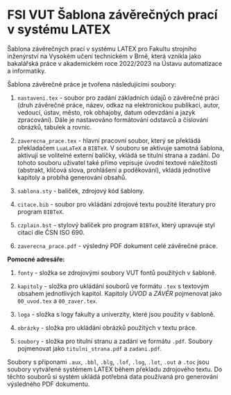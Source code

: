 # FSI VUT Šablona závěrečných prací v systému LATEX
Šablona závěrečných prací v systému LATEX pro Fakultu strojního inženýrství na Vysokém učení technickém v Brně, která vznikla jako bakalářská práce v akademickém roce 2022/2023 na Ústavu automatizace a informatiky.

Šablona závěrečné práce je tvořena následujícími soubory:

1. `nastaveni.tex` - soubor pro zadání základních údajů o závěrečné práci (druh závěrečné práce, název, odkaz na elektronickou publikaci, autor, vedoucí, ústav, město, rok obhajoby, datum odevzdání a jazyk zpracování). Dále je nastavováno formátování odstavců a číslování obrázků, tabulek a rovnic.

2. `zaverecna_prace.tex` - hlavní pracovní soubor, který se překládá překladačem `LuaLaTeX` a `BIBTeX`. V souboru se aktivuje samotná šablona, aktivují se volitelné externí balíčky, vkládá se titulní strana a zadání. Do tohoto souboru uživatel také přímo vepisuje úvodní textové náležitosti (abstrakt, klíčová slova, prohlášení a poděkování), vkládá jednotlivé kapitoly a probíhá generování obsahů.

3. `sablona.sty` - balíček, zdrojový kód šablony.

4. `citace.bib` - soubor pro vkládání zdrojové textu použité literatury pro program `BIBTeX`.

5. `czplain.bst` - stylový balíček pro program `BIBTeX`, který upravuje styl citací dle ČSN ISO 690.

6. `zaverecna_prace.pdf` - výsledný PDF dokument celé závěrečné práce.	

**Pomocné adresáře:**

1. `fonty` - složka se zdrojovými soubory VUT fontů použitých v šabloně.

2. `kapitoly` - složka pro ukládání souborů ve formátu `.tex` s textovým obsahem jednotlivých kapitol. Kapitoly *ÚVOD* a *ZÁVĚR* pojmenovat jako `00_uvod.tex` a `00_zaver.tex`.

3. `loga` - složka s logy fakulty a univerzity, které jsou použity v šabloně.

4. `obrázky` - složka pro ukládání obrázků použitých v textu práce.

5. `soubory` - složka pro titulní stranu a zadání ve formátu `.pdf`. Soubory pojmenovat jako `titulni_strana.pdf` a `zadani.pdf`.

Soubory s příponami `.aux`, `.bbl`, `.blg`, `.lof`, `.log`, `.lot`, `.out` a `.toc` jsou soubory vytvářené systémem LATEX během překladu zdrojového textu. Do těchto souborů si systém ukládá potřebná data používaná pro generování výsledného PDF dokumentu.
